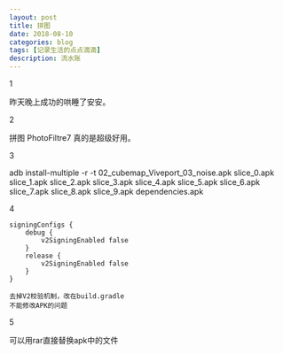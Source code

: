 ```yaml
---
layout: post
title: 拼图
date: 2018-08-10
categories: blog
tags: [记录生活的点点滴滴]
description: 流水账
---
```


1 

昨天晚上成功的哄睡了安安。

2

拼图 PhotoFiltre7 真的是超级好用。

3

adb install-multiple -r -t 02_cubemap_Viveport_03_noise.apk slice_0.apk slice_1.apk slice_2.apk slice_3.apk slice_4.apk slice_5.apk slice_6.apk slice_7.apk slice_8.apk slice_9.apk dependencies.apk

4

    signingConfigs {
        debug {
            v2SigningEnabled false
        }
        release {
            v2SigningEnabled false
        }
    }
	
	去掉V2校验机制，改在build.gradle
	不能修改APK的问题

5

可以用rar直接替换apk中的文件